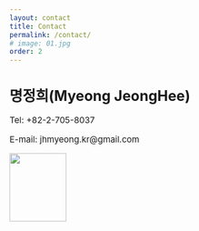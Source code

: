 ```yaml
---
layout: contact
title: Contact
permalink: /contact/
# image: 01.jpg
order: 2
---
```

<div class="hero-small col col-5 col-t-10 last-item">
  <div class="container hero-container">
    <h1 class="hero__title" style="font-size: 25px">명정희(Myeong JeongHee)</h1>
  </div>
  <div class="container hero-container">
      <div class="hero__content col col-2 col-t-8">
        <p class="hero__subtitle" style="font-size: 15px">
          Tel: +82-2-705-8037
        </p>
        <p class="hero__subtitle" style="font-size: 15px">
          E-mail: jhmyeong.kr@gmail.com
        </p>
      </div>
      <div>
        <div class="hero__image">
          <img style="height: 120px; width: 100px" src="{{site.baseurl}}/images/{{ site.data.settings.author.image-s }}" alt="">
        </div>
      </div>
  </div>
</div>
